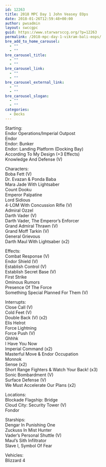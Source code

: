 ```yaml
---
id: 12263
title: 2018 MPC Day 1 John Veasey EOps
date: 2018-01-26T12:59:48+00:00
author: pwsadmin
layout: swccgpc
guid: https://www.starwarsccg.org/?p=12263
permalink: /2018-mpc-day-1-vikram-bali-eops/
bre_add_to_home_carousel:
  - ""
  - ""
bre_carousel_title:
  - ""
  - ""
bre_carousel_link:
  - ""
  - ""
bre_carousel_external_link:
  - ""
  - ""
bre_carousel_slogan:
  - ""
  - ""
categories:
  - Decks
---
```

Starting:  
Endor Operations/Imperial Outpost  
Endor  
Endor: Bunker  
Endor: Landing Platform (Docking Bay)  
According To My Design (+3 Effects)  
Knowledge And Defense (V) 

Characters:  
Boba Fett (V)  
Dr. Evazan & Ponda Baba  
Mara Jade With Lightsaber  
Count Dooku  
Emperor Palpatine  
Lord Sidious  
4-LOM With Concussion Rifle (V)  
Admiral Ozzel  
Darth Vader (V)  
Darth Vader, The Emperor’s Enforcer  
Grand Admiral Thrawn (V)  
Grand Moff Tarkin (V)  
General Grievous  
Darth Maul With Lightsaber (x2)

Effects:  
Combat Response (V)  
Endor Shield (V)  
Establish Control (V)  
Establish Secret Base (V)  
First Strike  
Ominous Rumors  
Presence Of The Force  
Something Special Planned For Them (V)

Interrupts:  
Close Call (V)  
Cold Feet (V)  
Double Back (V) (x2)  
Elis Helrot  
Force Lightning  
Force Push (V)  
Ghhhk  
I Have You Now  
Imperial Command (x2)  
Masterful Move & Endor Occupation  
Monnok  
Sense (x2)  
Short Range Fighters & Watch Your Back! (x3)  
Sonic Bombardment (V)  
Surface Defense (V)  
We Must Accelerate Our Plans (x2)

Locations:  
Blockade Flagship: Bridge  
Cloud City: Security Tower (V)  
Fondor

Starships:  
Dengar In Punishing One  
Zuckuss In Mist Hunter  
Vader&#8217;s Personal Shuttle (V)  
Maul&#8217;s Sith Infiltrator  
Slave I, Symbol Of Fear

Vehicles:  
Blizzard 4